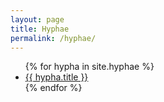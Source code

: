 ```yaml
---
layout: page
title: Hyphae
permalink: /hyphae/
---
```


<div class="posts">
    <ul>
        {% for hypha in site.hyphae %}
            <li><a href="{{ site.baseurl }}{{ hypha.url }}">{{ hypha.title }}</a></li>
        {% endfor %}
    </ul>
</div>